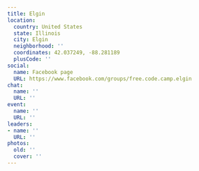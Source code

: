 ```yaml
---
title: Elgin
location:
  country: United States
  state: Illinois
  city: Elgin
  neighborhood: ''
  coordinates: 42.037249, -88.281189
  plusCode: ''
social:
  name: Facebook page
  URL: https://www.facebook.com/groups/free.code.camp.elgin
chat:
  name: ''
  URL: ''
event:
  name: ''
  URL: ''
leaders:
- name: ''
  URL: ''
photos:
  old: ''
  cover: ''
---
```


